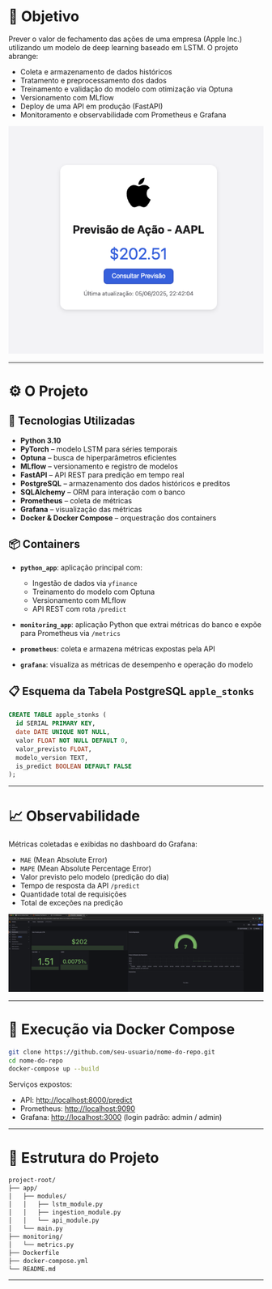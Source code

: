 # 📌 Objetivo

Prever o valor de fechamento das ações de uma empresa (Apple Inc.) utilizando um modelo de deep learning baseado em LSTM. O projeto abrange:

* Coleta e armazenamento de dados históricos
* Tratamento e preprocessamento dos dados
* Treinamento e validação do modelo com otimização via Optuna
* Versionamento com MLflow
* Deploy de uma API em produção (FastAPI)
* Monitoramento e observabilidade com Prometheus e Grafana

![Dashboard no Grafana](document/img/aapl_predict.png)

---

# ⚙️ O Projeto

## 🧠 Tecnologias Utilizadas

* **Python 3.10**
* **PyTorch** – modelo LSTM para séries temporais
* **Optuna** – busca de hiperparâmetros eficientes
* **MLflow** – versionamento e registro de modelos
* **FastAPI** – API REST para predição em tempo real
* **PostgreSQL** – armazenamento dos dados históricos e preditos
* **SQLAlchemy** – ORM para interação com o banco
* **Prometheus** – coleta de métricas
* **Grafana** – visualização das métricas
* **Docker & Docker Compose** – orquestração dos containers

## 📦 Containers

* **`python_app`**: aplicação principal com:

  * Ingestão de dados via `yfinance`
  * Treinamento do modelo com Optuna
  * Versionamento com MLflow
  * API REST com rota `/predict`

* **`monitoring_app`**: aplicação Python que extrai métricas do banco e expõe para Prometheus via `/metrics`

* **`prometheus`**: coleta e armazena métricas expostas pela API

* **`grafana`**: visualiza as métricas de desempenho e operação do modelo

## 📋 Esquema da Tabela PostgreSQL `apple_stonks`

```sql
CREATE TABLE apple_stonks (
  id SERIAL PRIMARY KEY,
  date DATE UNIQUE NOT NULL,
  valor FLOAT NOT NULL DEFAULT 0,
  valor_previsto FLOAT,
  modelo_version TEXT,
  is_predict BOOLEAN DEFAULT FALSE
);
```

---

# 📈 Observabilidade

Métricas coletadas e exibidas no dashboard do Grafana:

* `MAE` (Mean Absolute Error)
* `MAPE` (Mean Absolute Percentage Error)
* Valor previsto pelo modelo (predição do dia)
* Tempo de resposta da API `/predict`
* Quantidade total de requisições
* Total de exceções na predição

![Dashboard no Grafana](document/img/grafana_metrics.png)

---

# 🚀 Execução via Docker Compose

```bash
git clone https://github.com/seu-usuario/nome-do-repo.git
cd nome-do-repo
docker-compose up --build
```

Serviços expostos:

* API: [http://localhost:8000/predict](http://localhost:8000/predict)
* Prometheus: [http://localhost:9090](http://localhost:9090)
* Grafana: [http://localhost:3000](http://localhost:3000) (login padrão: admin / admin)

---

# 📁 Estrutura do Projeto

```
project-root/
├── app/
│   ├── modules/
│   │   ├── lstm_module.py
│   │   ├── ingestion_module.py
│   │   └── api_module.py
│   └── main.py
├── monitoring/
│   └── metrics.py
├── Dockerfile
├── docker-compose.yml
└── README.md
```

---
